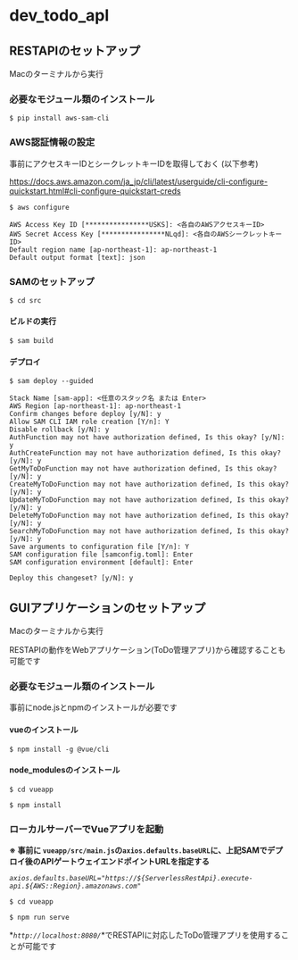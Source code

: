 # dev_todo_apl

## RESTAPIのセットアップ

Macのターミナルから実行

### 必要なモジュール類のインストール

```
$ pip install aws-sam-cli
```


### AWS認証情報の設定
事前にアクセスキーIDとシークレットキーIDを取得しておく (以下参考)

https://docs.aws.amazon.com/ja_jp/cli/latest/userguide/cli-configure-quickstart.html#cli-configure-quickstart-creds

```
$ aws configure

AWS Access Key ID [****************USKS]: <各自のAWSアクセスキーID>
AWS Secret Access Key [****************NLqd]: <各自のAWSシークレットキーID>
Default region name [ap-northeast-1]: ap-northeast-1
Default output format [text]: json

```

### SAMのセットアップ

```
$ cd src
```

#### ビルドの実行

```
$ sam build
```

#### デプロイ

```
$ sam deploy --guided

Stack Name [sam-app]: <任意のスタック名 または Enter>
AWS Region [ap-northeast-1]: ap-northeast-1
Confirm changes before deploy [y/N]: y
Allow SAM CLI IAM role creation [Y/n]: Y
Disable rollback [y/N]: y
AuthFunction may not have authorization defined, Is this okay? [y/N]: y
AuthCreateFunction may not have authorization defined, Is this okay? [y/N]: y
GetMyToDoFunction may not have authorization defined, Is this okay? [y/N]: y
CreateMyToDoFunction may not have authorization defined, Is this okay? [y/N]: y
UpdateMyToDoFunction may not have authorization defined, Is this okay? [y/N]: y
DeleteMyToDoFunction may not have authorization defined, Is this okay? [y/N]: y
SearchMyToDoFunction may not have authorization defined, Is this okay? [y/N]: y
Save arguments to configuration file [Y/n]: Y
SAM configuration file [samconfig.toml]: Enter
SAM configuration environment [default]: Enter

Deploy this changeset? [y/N]: y

```

## GUIアプリケーションのセットアップ

Macのターミナルから実行

RESTAPIの動作をWebアプリケーション(ToDo管理アプリ)から確認することも可能です

### 必要なモジュール類のインストール

事前にnode.jsとnpmのインストールが必要です

#### vueのインストール

`$ npm install -g @vue/cli`

#### node_modulesのインストール

`$ cd vueapp`

`$ npm install`

### ローカルサーバーでVueアプリを起動

__※ 事前に `vueapp/src/main.js`の`axios.defaults.baseURL`に、上記SAMでデプロイ後のAPIゲートウェイエンドポイントURLを指定する__

*`axios.defaults.baseURL="https://${ServerlessRestApi}.execute-api.${AWS::Region}.amazonaws.com"`*

```
$ cd vueapp
```

```
$ npm run serve
```

*_`http://localhost:8080/`_*でRESTAPIに対応したToDo管理アプリを使用することが可能です




